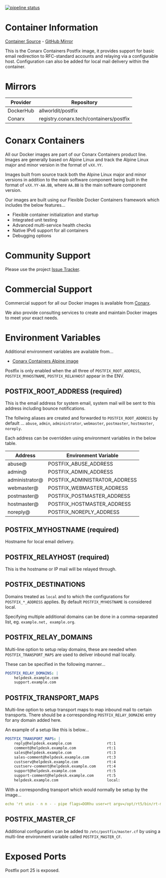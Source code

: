 [![pipeline status](https://gitlab.conarx.tech/containers/postfix/badges/main/pipeline.svg)](https://gitlab.conarx.tech/containers/postfix/-/commits/main)

# Container Information

[Container Source](https://gitlab.conarx.tech/containers/postfix) - [GitHub Mirror](https://github.com/AllWorldIT/containers-postfix)

This is the Conarx Containers Postfix image, it provides support for basic email redirection to RFC-standard accounts and relaying
via a configurable host. Configuration can also be added for local mail delivery within the container.



# Mirrors

|  Provider  |  Repository                            |
|------------|----------------------------------------|
| DockerHub  | allworldit/postfix                      |
| Conarx     | registry.conarx.tech/containers/postfix |



# Conarx Containers

All our Docker images are part of our Conarx Containers product line. Images are generally based on Alpine Linux and track the
Alpine Linux major and minor version in the format of `vXX.YY`.

Images built from source track both the Alpine Linux major and minor versions in addition to the main software component being
built in the format of `vXX.YY-AA.BB`, where `AA.BB` is the main software component version.

Our images are built using our Flexible Docker Containers framework which includes the below features...

- Flexible container initialization and startup
- Integrated unit testing
- Advanced multi-service health checks
- Native IPv6 support for all containers
- Debugging options



# Community Support

Please use the project [Issue Tracker](https://gitlab.conarx.tech/containers/postfix/-/issues).



# Commercial Support

Commercial support for all our Docker images is available from [Conarx](https://conarx.tech).

We also provide consulting services to create and maintain Docker images to meet your exact needs.



# Environment Variables

Additional environment variables are available from...
* [Conarx Containers Alpine image](https://gitlab.conarx.tech/containers/alpine)

Postfix is only enabled when the all three of `POSTFIX_ROOT_ADDRESS`, `POSTFIX_MYHOSTNAME`, `POSTFIX_RELAYHOST` appear in the ENV.


## POSTFIX_ROOT_ADDRESS (required)

This is the email address for system email, system mail will be sent to this address including bounce notifications.

The follwing aliases are created and forwarded to `POSTFIX_ROOT_ADDRESS` by default ... `abuse`, `admin`, `administrator`,
`webmaster`, `postmaster`, `hostmaster`, `noreply`.

Each address can be overridden using environment variables in the below table.

| Address        | Environment Variable          |
|----------------|-------------------------------|
| abuse@         | POSTFIX_ABUSE_ADDRESS         |
| admin@         | POSTFIX_ADMIN_ADDRESS         |
| administrator@ | POSTFIX_ADMINISTRATOR_ADDRESS |
| webmaster@     | POSTFIX_WEBMASTER_ADDRESS     |
| postmaster@    | POSTFIX_POSTMASTER_ADDRESS    |
| hostmaster@    | POSTFIX_HOSTMASTER_ADDRESS    |
| noreply@       | POSTFIX_NOREPLY_ADDRESS       |


## POSTFIX_MYHOSTNAME (required)

Hostname for local email delivery.


## POSTFIX_RELAYHOST (required)

This is the hostname or IP mail will be relayed through.


## POSTFIX_DESTINATIONS

Domains treated as `local` and to which the configurations for `POSTFIX_*_ADDRESS` applies. By default `POSTFIX_MYHOSTNAME` is
considered local.

Specifying multiple additional domains can be done in a comma-separated list, eg. `example.net, example.org`.


## POSTFIX_RELAY_DOMAINS

Multi-line option to setup relay domains, these are needed when `POSTFIX_TRANSPORT_MAPS` are used to deliver inbound mail locally.

These can be specified in the following manner...

```yaml
POSTFIX_RELAY_DOMAINS: |
    helpdesk.example.com
    support.example.com
```


## POSTFIX_TRANSPORT_MAPS

Multi-line option to setup transport maps to map inbound mail to certain transports. There should be a corresponding
`POSTFIX_RELAY_DOMAINS` entry for any domain added here.

An example of a setup like this is below...

```yaml
POSTFIX_TRANSPORT_MAPS: |
    reply@helpdesk.example.com                rt:1
    comment@helpdesk.example.com              rt:1
    sales@helpdesk.example.com                rt:3
    sales-comment@helpdesk.example.com        rt:3
    custserv@helpdesk.example.com             rt:4
    custserv-comment@helpdesk.example.com     rt:4
    support@helpdesk.example.com              rt:5
    support-comment@helpdesk.example.com      rt:5
    helpdesk.example.com                      local:
```

With a corresponding transport which would normally be setup by the image...

```yaml
echo 'rt unix - n n - - pipe flags=DORhu user=rt argv=/opt/rt5/bin/rt-mailgate --queue $nexthop --action correspond --url http://localhost/' >> /etc/postfix/master.cf
```


## POSTFIX_MASTER_CF

Additional configuration can be added to `/etc/postfix/master.cf` by using a multi-line environment variable called
`POSTFIX_MASTER_CF`.



# Exposed Ports

Postfix port 25 is exposed.
